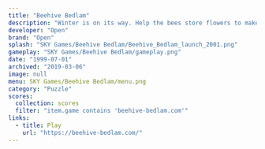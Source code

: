 ```yaml
---
title: "Beehive Bedlam"
description: "Winter is on its way. Help the bees store flowers to make their honey."
developer: "Open"
brand: "Open"
splash: "SKY Games/Beehive Bedlam/Beehive_Bedlam_launch_2001.png"
gameplay: "SKY Games/Beehive Bedlam/gameplay.png"
date: "1999-07-01"
archived: "2019-03-06"
image: null
menu: SKY Games/Beehive Bedlam/menu.png
category: "Puzzle"
scores:
  collection: scores
  filter: "item.game contains 'beehive-bedlam.com'"
links:
  - title: Play
    url: "https://beehive-bedlam.com/"
---
```

